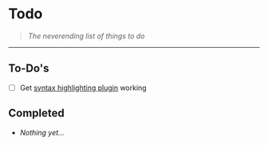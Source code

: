 # Todo

> *The neverending list of things to do*

---

## To-Do's

- [ ] Get [syntax highlighting plugin](https://github.com/galenguyer/nano-syntax-highlighting) working

## Completed

- *Nothing yet...*
